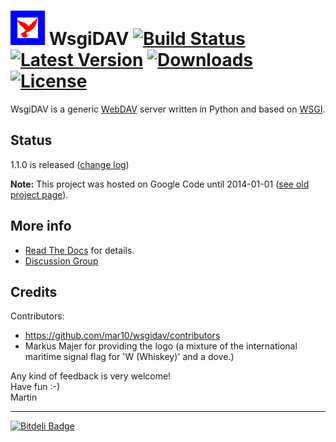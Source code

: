 # ![logo](logo.png?raw=true) WsgiDAV [![Build Status](https://travis-ci.org/mar10/wsgidav.png?branch=master)](https://travis-ci.org/mar10/wsgidav) [![Latest Version](https://pypip.in/v/WsgiDAV/badge.png)](https://pypi.python.org/pypi/WsgiDAV/) [![Downloads](https://pypip.in/d/WsgiDAV/badge.png)](https://pypi.python.org/pypi/WsgiDAV/) [![License](https://pypip.in/license/WsgiDAV/badge.png)](https://pypi.python.org/pypi/WsgiDAV/)

WsgiDAV is a generic [WebDAV](http://www.ietf.org/rfc/rfc4918.txt) server 
written in Python and based on [WSGI](http://www.python.org/dev/peps/pep-0333/).


## Status

1.1.0 is released 
([change log](CHANGELOG.md))

**Note:** This project was hosted on Google Code until 2014-01-01 ([see old project page](https://code.google.com/p/wsgidav/)).


## More info

  * [Read The Docs](http://wsgidav.rtfd.org) for details.
  * [Discussion Group](https://groups.google.com/forum/#!forum/wsgidav)


## Credits

Contributors:

  * <https://github.com/mar10/wsgidav/contributors>
  * Markus Majer for providing the logo (a mixture of the international 
    maritime signal flag for 'W (Whiskey)' and a dove.)


Any kind of feedback is very welcome!<br>
Have fun  :-)<br>
Martin

----

[![Bitdeli Badge](https://d2weczhvl823v0.cloudfront.net/mar10/wsgidav/trend.png)](https://bitdeli.com/free "Bitdeli Badge")
